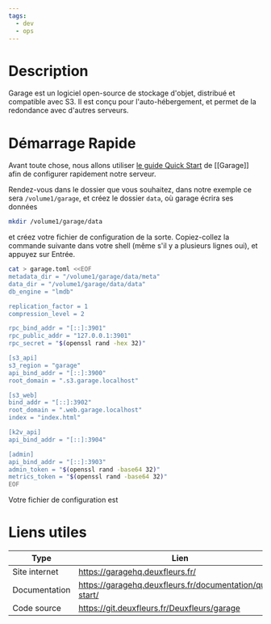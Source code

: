 ```yaml
---
tags:
  - dev
  - ops
---
```

# Description
Garage est un logiciel open-source de stockage d'objet, distribué et compatible avec S3. Il est conçu pour l'auto-hébergement, et permet de la redondance avec d'autres serveurs.

# Démarrage Rapide
Avant toute chose, nous allons utiliser [le guide Quick Start](https://garagehq.deuxfleurs.fr/documentation/quick-start/) de [[Garage]] afin de configurer rapidement notre serveur.

Rendez-vous dans le dossier que vous souhaitez, dans notre exemple ce sera `/volume1/garage`, et créez le dossier `data`, où garage écrira ses données

```sh title="/volume1/garage"
mkdir /volume1/garage/data
```

et créez votre fichier de configuration de la sorte. Copiez-collez la commande suivante dans votre shell (même s'il y a plusieurs lignes oui), et appuyez sur Entrée.

```sh title="/volume1/garage
cat > garage.toml <<EOF
metadata_dir = "/volume1/garage/data/meta"
data_dir = "/volume1/garage/data/data"
db_engine = "lmdb"

replication_factor = 1
compression_level = 2

rpc_bind_addr = "[::]:3901"
rpc_public_addr = "127.0.0.1:3901"
rpc_secret = "$(openssl rand -hex 32)"

[s3_api]
s3_region = "garage"
api_bind_addr = "[::]:3900"
root_domain = ".s3.garage.localhost"

[s3_web]
bind_addr = "[::]:3902"
root_domain = ".web.garage.localhost"
index = "index.html"

[k2v_api]
api_bind_addr = "[::]:3904"

[admin]
api_bind_addr = "[::]:3903"
admin_token = "$(openssl rand -base64 32)"
metrics_token = "$(openssl rand -base64 32)"
EOF
```

Votre fichier de configuration est


# Liens utiles

| Type          | Lien                                                      |
| ------------- | --------------------------------------------------------- |
| Site internet | https://garagehq.deuxfleurs.fr/                           |
| Documentation | https://garagehq.deuxfleurs.fr/documentation/quick-start/ |
| Code source   | https://git.deuxfleurs.fr/Deuxfleurs/garage               |
